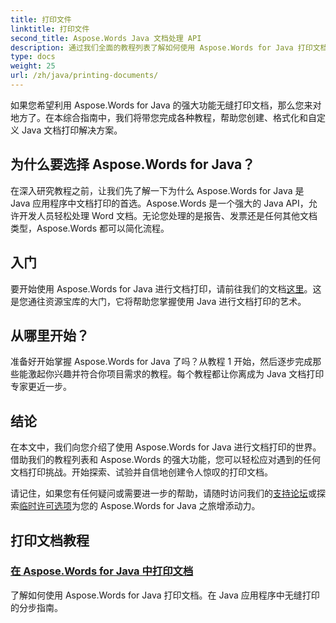 ```yaml
---
title: 打印文件
linktitle: 打印文件
second_title: Aspose.Words Java 文档处理 API
description: 通过我们全面的教程列表了解如何使用 Aspose.Words for Java 打印文档。学习创建、格式化和自定义 Java 文档打印解决方案。
type: docs
weight: 25
url: /zh/java/printing-documents/
---
```


如果您希望利用 Aspose.Words for Java 的强大功能无缝打印文档，那么您来对地方了。在本综合指南中，我们将带您完成各种教程，帮助您创建、格式化和自定义 Java 文档打印解决方案。 

## 为什么要选择 Aspose.Words for Java？

在深入研究教程之前，让我们先了解一下为什么 Aspose.Words for Java 是 Java 应用程序中文档打印的首选。Aspose.Words 是一个强大的 Java API，允许开发人员轻松处理 Word 文档。无论您处理的是报告、发票还是任何其他文档类型，Aspose.Words 都可以简化流程。

## 入门

要开始使用 Aspose.Words for Java 进行文档打印，请前往我们的文档[这里](https://reference.aspose.com/words/java/)。这是您通往资源宝库的大门，它将帮助您掌握使用 Java 进行文档打印的艺术。

## 从哪里开始？

准备好开始掌握 Aspose.Words for Java 了吗？从教程 1 开始，然后逐步完成那些能激起你兴趣并符合你项目需求的教程。每个教程都让你离成为 Java 文档打印专家更近一步。

## 结论

在本文中，我们向您介绍了使用 Aspose.Words for Java 进行文档打印的世界。借助我们的教程列表和 Aspose.Words 的强大功能，您可以轻松应对遇到的任何文档打印挑战。开始探索、试验并自信地创建令人惊叹的打印文档。

请记住，如果您有任何疑问或需要进一步的帮助，请随时访问我们的[支持论坛](https://forum.aspose.com/)或探索[临时许可选项](https://purchase.aspose.com/temporary-license/)为您的 Aspose.Words for Java 之旅增添动力。

## 打印文档教程
### [在 Aspose.Words for Java 中打印文档](./printing-documents/)
了解如何使用 Aspose.Words for Java 打印文档。在 Java 应用程序中无缝打印的分步指南。